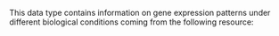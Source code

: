 This data type contains information on gene expression patterns under different biological conditions coming from the following resource: